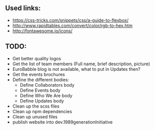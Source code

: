 Used links:
-----------
* https://css-tricks.com/snippets/css/a-guide-to-flexbox/
* http://www.rapidtables.com/convert/color/rgb-to-hex.htm
* http://fontawesome.io/icons/

TODO:
-----
* Get better quality logos
* Get the list of team members (Full name, brief description, picture)
* EuroBabble blog is not available, what to put in Updates then?
* Get the events brochures
* Define the different bodies:
    * Define Collaborators body
    * Define Events body
    * Define Who We Are body
    * Define Updates body
* Clean up the scss files
* Clean up npm dependencies
* Clean up unused files
* publish website into dev.1989generationInitiative